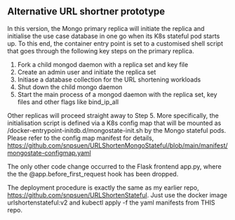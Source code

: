 ## Alternative URL shortner prototype
In this version, the Mongo primary replica will initiate the replica and initialise the use case database in one go when its K8s stateful pod starts up. To this end, the container entry point is set to a customised shell script that goes through the following key steps on the primary replica.
1.  Fork a child mongod daemon with a replica set and key file
2.  Create an admin user and initiate the replica set
3.  Initiase a database collection for the URL shortening workloads
4.  Shut down the child mongo daemon
5.  Start the main process of a mongod daemon with the replica set, key files and other flags like bind_ip_all 

Other replicas will proceed straight away to Step 5. More specifically, the initialisation script is defined via a K8s config map that will be mounted as /docker-entrypoint-initdb.d/mongostate-init.sh by the Mongo stateful pods. Please refer to the config map manifest for details, https://github.com/snpsuen/URLShortenMongoStateful/blob/main/manifest/mongostate-configmap.yaml

The only other code change occurred to the Flask frontend app.py, where the the @app.before_first_request hook has been dropped.

The deployment procedure is exactly the same as my earlier repo, https://github.com/snpsuen/URLShortenStateful. Just use the docker image urlshortenstateful:v2 and kubectl apply -f the yaml manifests from THIS repo.
